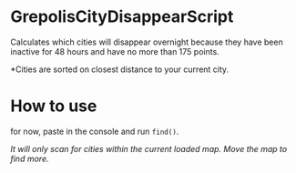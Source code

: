 # GrepolisCityDisappearScript
Calculates which cities will disappear overnight because they have been inactive for 48 hours and have no more than 175 points.

*Cities are sorted on closest distance to your current city.

# How to use
for now, paste in the console and run `find()`.

*It will only scan for cities within the current loaded map. Move the map to find more.*

